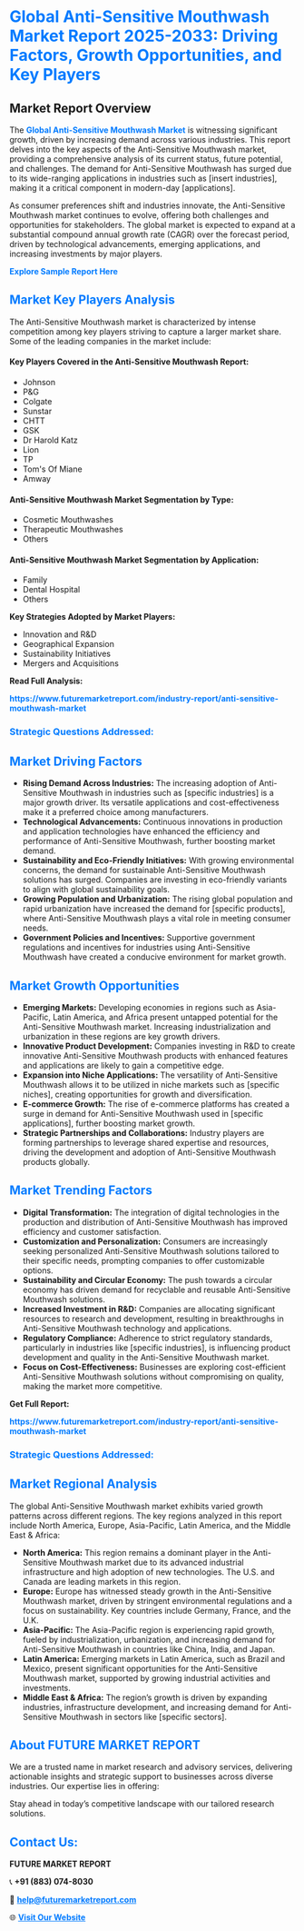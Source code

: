 <h1 style="color: #007BFF;">Global Anti-Sensitive Mouthwash Market Report 2025-2033: Driving Factors, Growth Opportunities, and Key Players</h1>

<section id="overview">
<h2>Market Report Overview</h2>
<p>The <a href="https://www.futuremarketreport.com/industry-report/anti-sensitive-mouthwash-market" style="color: #007BFF; text-decoration: none;"><strong>Global Anti-Sensitive Mouthwash Market</strong></a> is witnessing significant growth, driven by increasing demand across various industries. This report delves into the key aspects of the Anti-Sensitive Mouthwash market, providing a comprehensive analysis of its current status, future potential, and challenges. The demand for Anti-Sensitive Mouthwash has surged due to its wide-ranging applications in industries such as [insert industries], making it a critical component in modern-day [applications].</p>
<p>As consumer preferences shift and industries innovate, the Anti-Sensitive Mouthwash market continues to evolve, offering both challenges and opportunities for stakeholders. The global market is expected to expand at a substantial compound annual growth rate (CAGR) over the forecast period, driven by technological advancements, emerging applications, and increasing investments by major players.</p>
</section>

<section id="overview">
<p><a href="https://www.futuremarketreport.com/request-sample/reportId=43090" style="color: #007BFF; text-decoration: none;"><strong>Explore Sample Report Here</strong></a></p>
</section>

<section id="key-players">
<h2 style="color: #007BFF;">Market Key Players Analysis</h2>
<p>The Anti-Sensitive Mouthwash market is characterized by intense competition among key players striving to capture a larger market share. Some of the leading companies in the market include:</p>
<h4>Key Players Covered in the Anti-Sensitive Mouthwash Report:</h4>
<ul><li>Johnson</li><li>P&amp;G</li><li>Colgate</li><li>Sunstar</li><li>CHTT</li><li>GSK</li><li>Dr Harold Katz</li><li>Lion</li><li>TP</li><li>Tom&#039;s Of Miane</li><li>Amway</li></ul>
<h4>Anti-Sensitive Mouthwash Market Segmentation by Type:</h4>
<ul><li>Cosmetic Mouthwashes</li><li>Therapeutic Mouthwashes</li><li>Others</li></ul>

<h4>Anti-Sensitive Mouthwash Market Segmentation by Application:</h4>
<ul><li>Family</li><li>Dental Hospital</li><li>Others</li></ul>
<p><strong>Key Strategies Adopted by Market Players:</strong></p>
<ul>
<li>Innovation and R&D</li>
<li>Geographical Expansion</li>
<li>Sustainability Initiatives</li>
<li>Mergers and Acquisitions</li>
</ul>
</section>

<section>
<p><strong>Read Full Analysis: </strong></p><a href="https://www.futuremarketreport.com/industry-report/anti-sensitive-mouthwash-market" style="color: #007BFF; text-decoration: none;"><strong>https://www.futuremarketreport.com/industry-report/anti-sensitive-mouthwash-market</strong></a>
<h3 style="color: #007BFF;">Strategic Questions Addressed:</h3>
</section>

<section id="driving-factors">
<h2 style="color: #007BFF;">Market Driving Factors</h2>
<ul>
<li><strong>Rising Demand Across Industries:</strong> The increasing adoption of Anti-Sensitive Mouthwash in industries such as [specific industries] is a major growth driver. Its versatile applications and cost-effectiveness make it a preferred choice among manufacturers.</li>
<li><strong>Technological Advancements:</strong> Continuous innovations in production and application technologies have enhanced the efficiency and performance of Anti-Sensitive Mouthwash, further boosting market demand.</li>
<li><strong>Sustainability and Eco-Friendly Initiatives:</strong> With growing environmental concerns, the demand for sustainable Anti-Sensitive Mouthwash solutions has surged. Companies are investing in eco-friendly variants to align with global sustainability goals.</li>
<li><strong>Growing Population and Urbanization:</strong> The rising global population and rapid urbanization have increased the demand for [specific products], where Anti-Sensitive Mouthwash plays a vital role in meeting consumer needs.</li>
<li><strong>Government Policies and Incentives:</strong> Supportive government regulations and incentives for industries using Anti-Sensitive Mouthwash have created a conducive environment for market growth.</li>
</ul>
</section>

<section id="growth-opportunities">
<h2 style="color: #007BFF;">Market Growth Opportunities</h2>
<ul>
<li><strong>Emerging Markets:</strong> Developing economies in regions such as Asia-Pacific, Latin America, and Africa present untapped potential for the Anti-Sensitive Mouthwash market. Increasing industrialization and urbanization in these regions are key growth drivers.</li>
<li><strong>Innovative Product Development:</strong> Companies investing in R&D to create innovative Anti-Sensitive Mouthwash products with enhanced features and applications are likely to gain a competitive edge.</li>
<li><strong>Expansion into Niche Applications:</strong> The versatility of Anti-Sensitive Mouthwash allows it to be utilized in niche markets such as [specific niches], creating opportunities for growth and diversification.</li>
<li><strong>E-commerce Growth:</strong> The rise of e-commerce platforms has created a surge in demand for Anti-Sensitive Mouthwash used in [specific applications], further boosting market growth.</li>
<li><strong>Strategic Partnerships and Collaborations:</strong> Industry players are forming partnerships to leverage shared expertise and resources, driving the development and adoption of Anti-Sensitive Mouthwash products globally.</li>
</ul>
</section>

<section id="trending-factors">
<h2 style="color: #007BFF;">Market Trending Factors</h2>
<ul>
<li><strong>Digital Transformation:</strong> The integration of digital technologies in the production and distribution of Anti-Sensitive Mouthwash has improved efficiency and customer satisfaction.</li>
<li><strong>Customization and Personalization:</strong> Consumers are increasingly seeking personalized Anti-Sensitive Mouthwash solutions tailored to their specific needs, prompting companies to offer customizable options.</li>
<li><strong>Sustainability and Circular Economy:</strong> The push towards a circular economy has driven demand for recyclable and reusable Anti-Sensitive Mouthwash solutions.</li>
<li><strong>Increased Investment in R&D:</strong> Companies are allocating significant resources to research and development, resulting in breakthroughs in Anti-Sensitive Mouthwash technology and applications.</li>
<li><strong>Regulatory Compliance:</strong> Adherence to strict regulatory standards, particularly in industries like [specific industries], is influencing product development and quality in the Anti-Sensitive Mouthwash market.</li>
<li><strong>Focus on Cost-Effectiveness:</strong> Businesses are exploring cost-efficient Anti-Sensitive Mouthwash solutions without compromising on quality, making the market more competitive.</li>
</ul>
</section>

<section>
<p><strong>Get Full Report: </strong></p><a href="https://www.futuremarketreport.com/industry-report/anti-sensitive-mouthwash-market" style="color: #007BFF; text-decoration: none;"><strong>https://www.futuremarketreport.com/industry-report/anti-sensitive-mouthwash-market</strong></a>
<h3 style="color: #007BFF;">Strategic Questions Addressed:</h3>
</section>


<section id="regional-analysis">
<h2 style="color: #007BFF;">Market Regional Analysis</h2>
<p>The global Anti-Sensitive Mouthwash market exhibits varied growth patterns across different regions. The key regions analyzed in this report include North America, Europe, Asia-Pacific, Latin America, and the Middle East & Africa:</p>
<ul>
<li><strong>North America:</strong> This region remains a dominant player in the Anti-Sensitive Mouthwash market due to its advanced industrial infrastructure and high adoption of new technologies. The U.S. and Canada are leading markets in this region.</li>
<li><strong>Europe:</strong> Europe has witnessed steady growth in the Anti-Sensitive Mouthwash market, driven by stringent environmental regulations and a focus on sustainability. Key countries include Germany, France, and the U.K.</li>
<li><strong>Asia-Pacific:</strong> The Asia-Pacific region is experiencing rapid growth, fueled by industrialization, urbanization, and increasing demand for Anti-Sensitive Mouthwash in countries like China, India, and Japan.</li>
<li><strong>Latin America:</strong> Emerging markets in Latin America, such as Brazil and Mexico, present significant opportunities for the Anti-Sensitive Mouthwash market, supported by growing industrial activities and investments.</li>
<li><strong>Middle East & Africa:</strong> The region’s growth is driven by expanding industries, infrastructure development, and increasing demand for Anti-Sensitive Mouthwash in sectors like [specific sectors].</li>
</ul>
</section>

<footer>
<h2 style="color: #007BFF;">About FUTURE MARKET REPORT</h2>
<p>We are a trusted name in market research and advisory services, delivering actionable insights and strategic support to businesses across diverse industries. Our expertise lies in offering:</p>

<p>Stay ahead in today’s competitive landscape with our tailored research solutions.</p>

<h2 style="color: #007BFF;">Contact Us:</h2>
<p><strong>FUTURE MARKET REPORT</strong></p>
<p>📞 <strong>+91 (883) 074-8030</strong></p>
<p>📧 <strong><a href="mailto:help@futuremarketreport.com" style="color: #007BFF;">help@futuremarketreport.com</a></strong></p>
<p>🌐 <strong><a href="https://www.futuremarketreport.com/" style="color: #007BFF;">Visit Our Website</a></strong></p>
</footer>